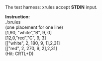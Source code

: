 The test harness: xrules accept **STDIN** input.


**Instruction:**<br />
./xrules<br />
(one placement for one line)<br />
[1,90, "white","B", 9, 0]<br />
[12,0,"red","C", 9, 3]<br />
[["white", 2, 180, 9, 1],2,31]<br />
[["red", 2, 270, 9, 2],2,31]<br />
(Hit: CRTL+D)<br />
